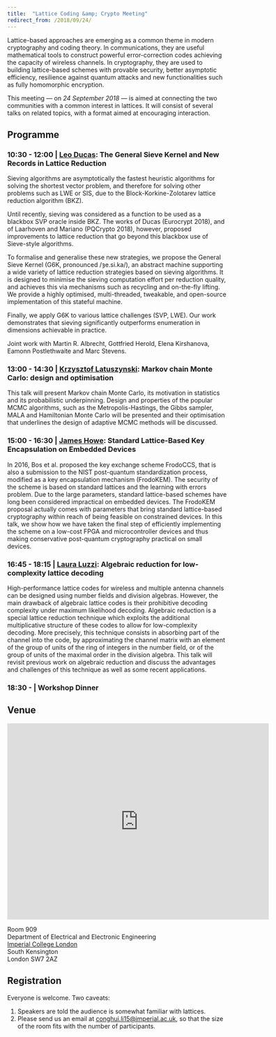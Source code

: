 ```yaml
---
title:  "Lattice Coding &amp; Crypto Meeting"
redirect_from: /2018/09/24/
---
```


Lattice-based approaches are emerging as a common theme in modern cryptography and coding theory. In communications, they are useful mathematical tools to construct powerful error-correction codes achieving the capacity of wireless channels. In cryptography, they are used to building lattice-based schemes with provable security, better asymptotic efficiency, resilience against quantum attacks and new functionalities such as fully homomorphic encryption.

This meeting — on *24 September 2018* — is aimed at connecting the two communities with a common interest in lattices. It will consist of several talks on related topics, with a format aimed at encouraging interaction.

## Programme ##

### <span> 10:30 - 12:00 | [Leo Ducas](https://homepages.cwi.nl/~ducas/)</span>: The General Sieve Kernel and New Records in Lattice Reduction ###

Sieving algorithms are asymptotically the fastest heuristic algorithms for solving the shortest vector problem, and therefore for solving other problems such as LWE or SIS, due to the Block-Korkine-Zolotarev lattice reduction algorithm (BKZ).

Until recently, sieving was considered as a function to be used as a blackbox SVP oracle inside BKZ. The works of Ducas (Eurocrypt 2018), and of Laarhoven and Mariano (PQCrypto 2018), however, proposed improvements to lattice reduction that go beyond this blackbox use of Sieve-style algorithms.

To formalise and generalise these new strategies, we propose the General Sieve Kernel (G6K, pronounced /ȝe.si.ka/), an abstract machine supporting a wide variety of lattice reduction strategies based on sieving algorithms. It is designed to minimise the sieving computation effort per reduction quality, and achieves this via mechanisms such as recycling and on-the-fly lifting. We provide a highly optimised, multi-threaded, tweakable, and open-source implementation of this stateful machine.

Finally, we apply G6K to various lattice challenges (SVP, LWE). Our work demonstrates that sieving significantly outperforms enumeration in dimensions achievable in practice.

Joint work with Martin R. Albrecht, Gottfried Herold, Elena Kirshanova, Eamonn Postlethwaite and Marc Stevens.

### <span> 13:00 - 14:30 | [Krzysztof Latuszynski](http://www2.warwick.ac.uk/fac/sci/statistics/staff/academic-research/latuszynski/)</span>: Markov chain Monte Carlo: design and optimisation ###

This talk will present Markov chain Monte Carlo, its motivation in statistics and its probabilistic underpinning. Design and properties of the popular MCMC algorithms, such as the Metropolis-Hastings, the Gibbs sampler, MALA and Hamiltonian Monte Carlo will be presented and their optimisation that underlines the design of adaptive MCMC methods will be discussed.

### <span> 15:00 - 16:30 | [James Howe](http://www.bris.ac.uk/engineering/people/james-howe/index.html)</span>: Standard Lattice-Based Key Encapsulation on Embedded Devices ###

In 2016, Bos et al. proposed the key exchange scheme FrodoCCS, that is also a submission to the NIST post-quantum standardization process, modified as a key encapsulation mechanism (FrodoKEM). The security of the scheme is based on standard lattices and the learning with errors problem. Due to the large parameters, standard lattice-based schemes have long been considered impractical on embedded devices. The FrodoKEM proposal actually comes with parameters that bring standard lattice-based cryptography within reach of being feasible on constrained devices. In this talk, we show how we have taken the final step of efficiently implementing the scheme on a low-cost FPGA and microcontroller devices and thus making conservative post-quantum cryptography practical on small devices.

### <span> 16:45 - 18:15 | [Laura Luzzi](http://perso-etis.ensea.fr/luzzi/)</span>: Algebraic reduction for low-complexity lattice decoding ###

High-performance lattice codes for wireless and multiple antenna channels can be designed using number fields and division algebras. However, the main drawback of algebraic lattice codes is their prohibitive decoding complexity under maximum likelihood decoding. Algebraic reduction is a special lattice reduction technique which exploits the additional multiplicative structure of these codes to allow for low-complexity decoding. More precisely, this technique consists in absorbing part of the channel into the code, by approximating the channel matrix with an element of the group of units of the ring of integers in the number field, or of the group of units of the maximal order in the division algebra. This talk will revisit previous work on algebraic reduction and discuss the advantages and challenges of this technique as well as some recent applications.

### <span> 18:30 - | Workshop Dinner </span> ###

## Venue ##

<iframe src="https://www.google.com/maps/embed?pb=!1m14!1m8!1m3!1d2483.7481554015103!2d-0.1774244!3d51.4994889!3m2!1i1024!2i768!4f13.1!3m3!1m2!1s0x0%3A0x31911b371c692e86!2sImperial+College!5e0!3m2!1sen!2suk!4v1457110930221" width="600" height="450" frameborder="0" style="border:0" allowfullscreen></iframe>

Room 909  
Department of Electrical and Electronic Engineering  
[Imperial College London](http://www.imperial.ac.uk/visit/campuses/south-kensington/)  
South Kensington  
London SW7 2AZ  

## Registration ##

Everyone is welcome. Two caveats:

1. Speakers are told the audience is somewhat familiar with lattices.
2. Please send us an email at <conghui.li15@imperial.ac.uk>, so that the size of the room fits with the number of participants.
